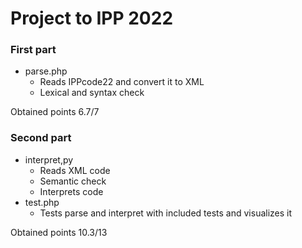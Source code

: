 # Project to IPP 2022

### First part
* parse.php
  * Reads IPPcode22 and convert it to XML
  * Lexical and syntax check

Obtained points 6.7/7

### Second part
* interpret,py
  * Reads XML code
  * Semantic check
  * Interprets code
* test.php
  * Tests parse and interpret with included tests and visualizes it

Obtained points 10.3/13
